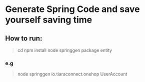 # Generate Spring Code and save yourself saving time

## How to run:
> cd <to the project directory>
> npm install
> node springgen package entity

### e.g
> node springgen io.tiaraconnect.onehop UserAccount
